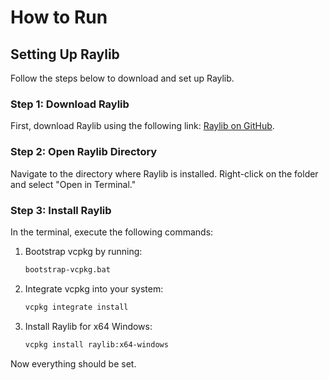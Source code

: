 # How to Run

## Setting Up Raylib

Follow the steps below to download and set up Raylib.

### Step 1: Download Raylib

First, download Raylib using the following link: [Raylib on GitHub](https://github.com/microsoft/vcpkg).

### Step 2: Open Raylib Directory

Navigate to the directory where Raylib is installed. Right-click on the folder and select "Open in Terminal."

### Step 3: Install Raylib

In the terminal, execute the following commands:

1. Bootstrap vcpkg by running:
   ```sh
   bootstrap-vcpkg.bat
   ```
2. Integrate vcpkg into your system:
   ```sh
   vcpkg integrate install
   ```
3. Install Raylib for x64 Windows:
   ```sh
   vcpkg install raylib:x64-windows
   ```

Now everything should be set.
